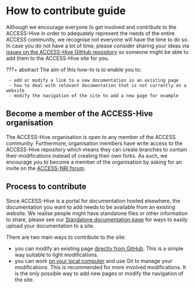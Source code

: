 # How to contribute guide

Although we encourage everyone to get involved and contribute to the ACCESS-Hive in order to adequately represent the needs of the entire ACCESS community, we recognise not everyone will have the time to do so. In case you do not have a lot of time, please consider sharing your ideas via [issues on the ACCESS-Hive GitHub repository][Issues] so someone might be able to add them to the ACCESS-Hive site for you.

???+ abstract
    The aim of this how-to is to enable you to:

     - add or modify a link to a new documentation in an existing page
     - how to deal with relevant documentation that is not currently on a website
     - modify the navigation of the site to add a new page for example

## Become a member of the ACCESS-Hive organisation

The ACCESS-Hive organisation is open to any member of the ACCESS community. Furthermore, organisation members have write access to the ACCESS-Hive repository which means they can create branches to contain their modifications instead of creating their own forks. As such, we encourage you to become a member of the organisation by asking for an invite on the [ACCESS-NRI forum][ACCESSforum].

## Process to contribute

Since ACCESS-Hive is a portal for documentation hosted elsewhere, the documentation you want to add needs to be available from an existing website. We realise people might have standalone files or other information to share, please see our [Standalone documentation page][standalone_doc] for ways to easily upload your documentation to a site.

There are two main ways to contribute to the site:

 - you can modify an existing page [directly from GitHub][directedit]. This is a simple way suitable to light modifications.
 - you can work [on your local computer][localedit] and use Git to manage your modifications. This is recommended for more involved modifications. It is the only possible way to add new pages or modify the navigation of the site.

[Issues]: https://github.com/ACCESS-Hive/website/issues
[ACCESSforum]:https://access.discourse.group/
[directedit]: direct_edit.md
[localedit]: local_edit.md
[standalone_doc]: standalone_doc.md